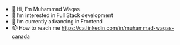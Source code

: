 - 👋 Hi, I’m Muhammad Waqas
- 👀 I’m interested in Full Stack development 
- 🌱 I’m currently advancing in Frontend
- 📫 How to reach me https://ca.linkedin.com/in/muhammad-waqas-canada

<!---
Muhammad-Waqas-github/Muhammad-Waqas-github is a ✨ special ✨ repository because its `README.md` (this file) appears on your GitHub profile.
You can click the Preview link to take a look at your changes.
--->
